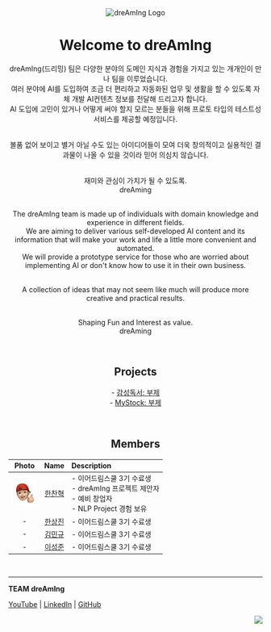 <div align="center">
   <img width= 450 alt="dreAmIng Logo" src="https://github.com/dre4m1ng/.github/assets/123557477/ff41b254-9a45-401c-9df2-4174a018a893"><br>
   
   <h1>Welcome to dreAmIng</h1>
   
   dreAmIng(드리밍) 팀은 다양한 분야의 도메인 지식과 경험을 가지고 있는 개개인이 만나 팀을 이루었습니다.<br>
   여러 분야에 AI를 도입하여 조금 더 편리하고 자동화된 업무 및 생활을 할 수 있도록 자체 개발 AI컨텐츠 정보를 전달해 드리고자 합니다.<br>
   AI 도입에 고민이 있거나 어떻게 써야 할지 모르는 분들을 위해 프로토 타입의 테스트성 서비스를 제공할 예정입니다.<br><br>

   볼품 없어 보이고 별거 아닐 수도 있는 아이디어들이 모여 더욱 창의적이고 실용적인 결과물이 나올 수 있을 것이라 믿어 의심치 않습니다.<br><br>
   
   재미와 관심이 가치가 될 수 있도록.<br>
   dreAming<br><br>
   
   The dreAmIng team is made up of individuals with domain knowledge and experience in different fields.<br>
   We are aiming to deliver various self-developed AI content and its information that will make your work and life a little more convenient and automated.<br>
   We will provide a prototype service for those who are worried about implementing AI or don't know how to use it in their own business.<br><br>
   
   A collection of ideas that may not seem like much will produce more creative and practical results.<br><br>
   
   Shaping Fun and Interest as value.<br>
   dreAming<br>
</div>

<br>

<div align="center">
   <h2>Projects</h2>
   
   \- <a href="https://github.com/dre4m1ng/emotional_reading">감성독서: 부제</a><br>
   \- <a href="https://github.com/dre4m1ng/MyStock">MyStock: 부제</a><br>
</div>

<br>

<div align="center">
   <h2>Members</h2>
   
   | Photo | Name | Description |
   | :---: | :---: | :--- |
   | <img width="50" height="50" src="https://github.com/dre4m1ng/.github/blob/main/profile/data/boss_img.png" align="middle"> | [한찬혁](https://github.com/Hyuk623) | - 이어드림스쿨 3기 수료생<br> - dreAmIng 프로젝트 제안자 <br> - 예비 창업자 <br> - NLP Project 경험 보유 |
   | - | [한상진](https://github.com/jinyrdream) | - 이어드림스쿨 3기 수료생 |
   | - | [김민규](https://github.com/zmfkzj) | - 이어드림스쿨 3기 수료생 |
   | - | [이성준](https://github.com/YIsungjoon) | - 이어드림스쿨 3기 수료생 |

</div>

<br>

---
<div>
   <strong>TEAM dreAmIng</strong>
   
   <a href="https://youtube.com/@dreamingIT2024">YouTube</a>
   | <a href="https://www.linkedin.com/company/dre4m1ng">LinkedIn</a>
   | <a href="https://github.com/dre4m1ng">GitHub</a>

   <div align="right">
      <img src="https://hits.seeyoufarm.com/api/count/incr/badge.svg?url=https%3A%2F%2Fgithub.com%2Fdre4m1ng&count_bg=%2379C83D&title_bg=%23555555&icon=&icon_color=%23E7E7E7&title=hits&edge_flat=false">
   </div>
</div>
